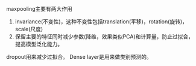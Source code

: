 maxpooling主要有两大作用

1. invariance(不变性)，这种不变性包括translation(平移)，rotation(旋转)，scale(尺度)
2. 保留主要的特征同时减少参数(降维，效果类似PCA)和计算量，防止过拟合，提高模型泛化能力。

dropout用来减少过拟合。
Dense layer是用来做类别预测的。

